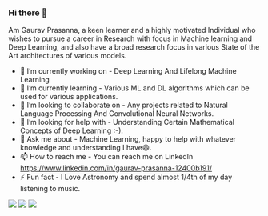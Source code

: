 ### Hi there 👋
Am Gaurav Prasanna, a keen learner and a highly motivated Individual who wishes to pursue a career in Research with focus in Machine learning and Deep Learning, and also have a broad research focus in various State of the Art architectures of various models.

- 🔭 I’m currently working on - Deep Learning And Lifelong Machine Learning
- 🌱 I’m currently learning - Various ML and DL algorithms which can be used for various applications.
- 👯 I’m looking to collaborate on - Any projects related to Natural Language Processing And Convolutional Neural Networks.
- 🤔 I’m looking for help with - Understanding Certain Mathematical Concepts of Deep Learning :-).
- 💬 Ask me about - Machine Learning, happy to help with whatever knowledge and understanding I have😄.
- 📫 How to reach me - You can reach me on LinkedIn https://www.linkedin.com/in/gaurav-prasanna-12400b191/
- ⚡ Fun fact - I Love Astronomy and spend almost 1/4th of my day listening to music.

<img src = "https://github-readme-stats.vercel.app/api?username=circuit-geek&&show_icons=true&title_color=ffffff&icon_color=bb2acf&text_color=daf7dc&bg_color=151515">
<img src = "https://github-readme-stats.vercel.app/api/top-langs/?username=circuit-geek&layout=compact)](https://github.com/circuit-geek/github-readme-stats">
<img src = "http://github-readme-streak-stats.herokuapp.com?user=circuit-geek&theme=dark)](https://git.io/streak-stats)">

